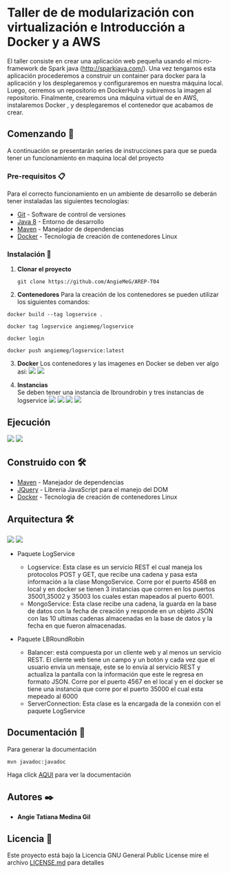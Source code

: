 # Taller de de modularización con virtualización e Introducción a Docker y a AWS
El taller consiste en crear una aplicación web pequeña usando el micro-framework de Spark java (http://sparkjava.com/). Una vez tengamos esta aplicación procederemos a construir un container para docker para la aplicación y los desplegaremos y configuraremos en nuestra máquina local. Luego, cerremos un repositorio en DockerHub y subiremos la imagen al repositorio. Finalmente, crearemos una máquina virtual de en AWS, instalaremos Docker , y desplegaremos el contenedor que acabamos de crear.
## Comenzando 🚀

A continuación se presentarán series de instrucciones para que se pueda tener un funcionamiento en maquina local del proyecto

### Pre-requisitos 📋

Para el correcto funcionamiento en un ambiente de desarrollo se deberán tener instaladas las siguientes tecnologías:  
* [Git](https://git-scm.com/) - Software de control de versiones
* [Java 8](https://www.java.com/es/download/ie_manual.jsp) - Entorno de desarrollo
* [Maven](https://maven.apache.org/) - Manejador de dependencias
* [Docker](https://www.docker.com/) - Tecnologia de creación de contenedores Linux


### Instalación 🔧

1. **Clonar el proyecto**
    ```
    git clone https://github.com/AngieMeG/AREP-T04
    ```
2. **Contenedores**
Para la creación de los contenedores se pueden utilizar los siguientes comandos:  
```
docker build --tag logservice .
```
```
docker tag logservice angiemeg/logservice
```
```
docker login
```
```
docker push angiemeg/logservice:latest
```
3. **Docker**
Los contenedores y las imagenes en Docker se deben ver algo asi:
![](./img/view.PNG)
![](./img/viewContainer.PNG)

4. **Instancias**  
Se deben tener una instancia de lbroundrobin y tres instancias de logservice
![](./img/PriimeraInstancia.PNG)
![](./img/SegundaInstancia.PNG)
![](./img/TerceraInstancia.PNG)
![](./img/InstanciaLB.PNG)

## Ejecución

![](./img/PaginaInicio.PNG)
![](./img/Prueba.PNG)

## Construido con 🛠️
* [Maven](https://maven.apache.org/) - Manejador de dependencias
* [JQuery](https://jquery.com/) - Libreria JavaScript para el manejo del DOM
* [Docker](https://www.docker.com/) - Tecnologia de creación de contenedores Linux

## Arquitectura 🛠️
![](./img/Diagrama.PNG)
![](./img/Diagrama2.PNG)
* Paquete LogService
    * Logservice: Esta clase es un servicio REST el cual maneja los protocolos POST y GET, que recibe una cadena y pasa esta información a la clase MongoService. Corre por el puerto 4568 en local y en docker se tienen 3 instancias que corren en los puertos 35001,35002 y 35003 los cuales estan mapeados al puerto 6001.
    * MongoService: Esta clase recibe una cadena, la guarda en la base de datos con la fecha de creación y responde en un objeto JSON con las 10 ultimas cadenas almacenadas en la base de datos y la fecha en que fueron almacenadas.

* Paquete LBRoundRobin
    * Balancer: está compuesta por un cliente web y al menos un servicio REST. El cliente web tiene un campo y un botón y cada vez que el usuario envía un mensaje, este se lo envía al servicio REST y actualiza la pantalla con la información que este le regresa en formato JSON. Corre por el puerto 4567 en el local y en el docker se tiene una instancia que corre por el puerto 35000 el cual esta mepeado al 6000
    * ServerConnection: Esta clase es la encargada de la conexión con el paquete LogService
## Documentación 📖
Para generar la documentación
```
mvn javadoc:javadoc
```

Haga click [AQUI](./Documentacion/apidocs/index.html) para ver la documentación

## Autores ✒️

* **Angie Tatiana Medina Gil**

## Licencia 📄

Este proyecto está bajo la Licencia GNU General Public License mire el archivo [LICENSE.md](LICENSE.md) para detalles
